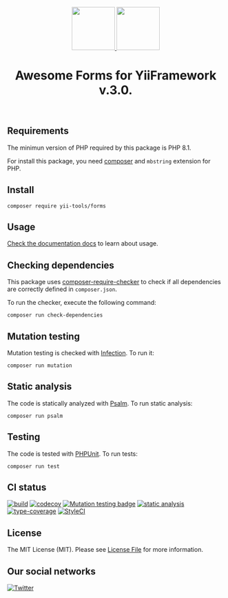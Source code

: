 <p align="center">
    <a href="https://github.com/yii-tools/forms" target="_blank">
        <img src="https://avatars.githubusercontent.com/u/121752654?s=200&v=4" height="100px">
        <img src="https://cdn-icons-png.flaticon.com/512/2991/2991110.png" height="100px">
    </a>
    <h1 align="center">Awesome Forms for YiiFramework v.3.0.</h1>
    <br>
</p>

## Requirements

The minimun version of PHP required by this package is PHP 8.1.

For install this package, you need [composer](https://getcomposer.org/) and `mbstring` extension for PHP.

## Install

```shell
composer require yii-tools/forms
```

## Usage

[Check the documentation docs](/docs/forms.md) to learn about usage.

## Checking dependencies

This package uses [composer-require-checker](https://github.com/maglnet/ComposerRequireChecker) to check if all dependencies are correctly defined in `composer.json`.

To run the checker, execute the following command:

```shell
composer run check-dependencies
```

## Mutation testing

Mutation testing is checked with [Infection](https://infection.github.io/). To run it:

```shell
composer run mutation
```

## Static analysis

The code is statically analyzed with [Psalm](https://psalm.dev/). To run static analysis:

```shell
composer run psalm
```

## Testing

The code is tested with [PHPUnit](https://phpunit.de/). To run tests:

```
composer run test
```

## CI status

[![build](https://github.com/yii-tools/forms/actions/workflows/build.yml/badge.svg)](https://github.com/yii-tools/forms/actions/workflows/build.yml)
[![codecov](https://codecov.io/gh/yii-tools/forms/branch/main/graph/badge.svg?token=MF0XUGVLYC)](https://codecov.io/gh/yii-tools/forms)
[![Mutation testing badge](https://img.shields.io/endpoint?style=flat&url=https%3A%2F%2Fbadge-api.stryker-mutator.io%2Fgithub.com%2Fyii-tools%2Fforms%2Fmain)](https://dashboard.stryker-mutator.io/reports/github.com/yii-tools/forms/main)
[![static analysis](https://github.com/yii-tools/forms/actions/workflows/static.yml/badge.svg)](https://github.com/yii-tools/forms/actions/workflows/static.yml)
[![type-coverage](https://shepherd.dev/github/yii-tools/forms/coverage.svg)](https://shepherd.dev/github/yii-tools/forms)
[![StyleCI](https://github.styleci.io/repos/585248342/shield?branch=main)](https://github.styleci.io/repos/585248342?branch=main)

## License

The MIT License (MIT). Please see [License File](LICENSE.md) for more information.

## Our social networks

[![Twitter](https://img.shields.io/badge/twitter-follow-1DA1F2?logo=twitter&logoColor=1DA1F2&labelColor=555555?style=flat)](https://twitter.com/Terabytesoftw)
